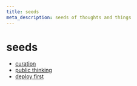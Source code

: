 ```yaml
---
title: seeds
meta_description: seeds of thoughts and things
---
```


# seeds

- [curation](./curation.md)
- [public thinking](./public-thinking.md)
- [deploy first](/content/seeds/deploy-first.md)
